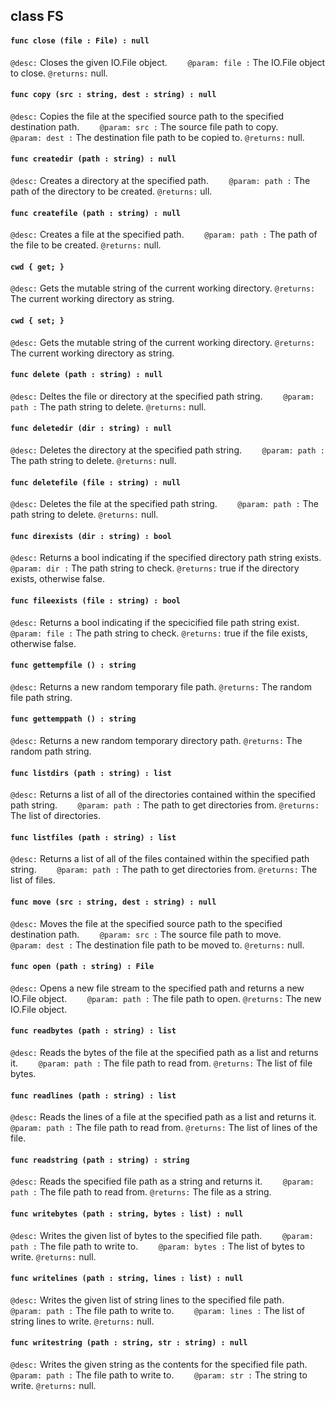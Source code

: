 ## class FS

#### ```func close (file : File) : null```


```@desc:``` Closes the given IO.File object.
```    @param: file :``` The IO.File object to close.
```@returns:``` null.

#### ```func copy (src : string, dest : string) : null```


```@desc:``` Copies the file at the specified source path to the specified destination path.
```    @param: src :``` The source file path to copy.
```    @param: dest :``` The destination file path to be copied to.
```@returns:``` null.

#### ```func createdir (path : string) : null```


```@desc:``` Creates a directory at the specified path.
```    @param: path :``` The path of the directory to be created.
```@returns:``` ull.

#### ```func createfile (path : string) : null```


```@desc:``` Creates a file at the specified path.
```    @param: path :``` The path of the file to be created.
```@returns:``` null.

#### ```cwd { get; }```


```@desc:``` Gets the mutable string of the current working directory.
```@returns:``` The current working directory as string.

#### ```cwd { set; }```


```@desc:``` Gets the mutable string of the current working directory.
```@returns:``` The current working directory as string.

#### ```func delete (path : string) : null```


```@desc:``` Deltes the file or directory at the specified path string.
```    @param: path :``` The path string to delete.
```@returns:``` null.

#### ```func deletedir (dir : string) : null```


```@desc:``` Deletes the directory at the specified path string.
```    @param: path :``` The path string to delete.
```@returns:``` null.

#### ```func deletefile (file : string) : null```


```@desc:``` Deletes the file at the specified path string.
```    @param: path :``` The path string to delete.
```@returns:``` null.

#### ```func direxists (dir : string) : bool```


```@desc:``` Returns a bool indicating if the specified directory path string exists.
```    @param: dir :``` The path string to check.
```@returns:``` true if the directory exists, otherwise false.

#### ```func fileexists (file : string) : bool```


```@desc:``` Returns a bool indicating if the specicified file path string exist.
```    @param: file :``` The path string to check.
```@returns:``` true if the file exists, otherwise false.

#### ```func gettempfile () : string```


```@desc:``` Returns a new random temporary file path.
```@returns:``` The random file path string.

#### ```func gettemppath () : string```


```@desc:``` Returns a new random temporary directory path.
```@returns:``` The random path string.

#### ```func listdirs (path : string) : list```


```@desc:``` Returns a list of all of the directories contained within the specified path string.
```    @param: path :``` The path to get directories from.
```@returns:``` The list of directories.

#### ```func listfiles (path : string) : list```


```@desc:``` Returns a list of all of the files contained within the specified path string.
```    @param: path :``` The path to get directories from.
```@returns:``` The list of files.

#### ```func move (src : string, dest : string) : null```


```@desc:``` Moves the file at the specified source path to the specified destination path.
```    @param: src :``` The source file path to move.
```    @param: dest :``` The destination file path to be moved to.
```@returns:``` null.

#### ```func open (path : string) : File```


```@desc:``` Opens a new file stream to the specified path and returns a new IO.File object.
```    @param: path :``` The file path to open.
```@returns:``` The new IO.File object.

#### ```func readbytes (path : string) : list```


```@desc:``` Reads the bytes of the file at the specified path as a list and returns it.
```    @param: path :``` The file path to read from.
```@returns:``` The list of file bytes.

#### ```func readlines (path : string) : list```


```@desc:``` Reads the lines of a file at the specified path as a list and returns it.
```    @param: path :``` The file path to read from.
```@returns:``` The list of lines of the file.

#### ```func readstring (path : string) : string```


```@desc:``` Reads the specified file path as a string and returns it.
```    @param: path :``` The file path to read from.
```@returns:``` The file as a string.

#### ```func writebytes (path : string, bytes : list) : null```


```@desc:``` Writes the given list of bytes to the specified file path.
```    @param: path :``` The file path to write to.
```    @param: bytes :``` The list of bytes to write.
```@returns:``` null.

#### ```func writelines (path : string, lines : list) : null```


```@desc:``` Writes the given list of string lines to the specified file path.
```    @param: path :``` The file path to write to.
```    @param: lines :``` The list of string lines to write.
```@returns:``` null.

#### ```func writestring (path : string, str : string) : null```


```@desc:``` Writes the given string as the contents for the specified file path.
```    @param: path :``` The file path to write to.
```    @param: str :``` The string to write.
```@returns:``` null.

